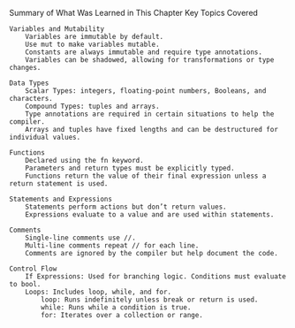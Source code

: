 Summary of What Was Learned in This Chapter
Key Topics Covered

    Variables and Mutability
        Variables are immutable by default.
        Use mut to make variables mutable.
        Constants are always immutable and require type annotations.
        Variables can be shadowed, allowing for transformations or type changes.

    Data Types
        Scalar Types: integers, floating-point numbers, Booleans, and characters.
        Compound Types: tuples and arrays.
        Type annotations are required in certain situations to help the compiler.
        Arrays and tuples have fixed lengths and can be destructured for individual values.

    Functions
        Declared using the fn keyword.
        Parameters and return types must be explicitly typed.
        Functions return the value of their final expression unless a return statement is used.

    Statements and Expressions
        Statements perform actions but don’t return values.
        Expressions evaluate to a value and are used within statements.

    Comments
        Single-line comments use //.
        Multi-line comments repeat // for each line.
        Comments are ignored by the compiler but help document the code.

    Control Flow
        If Expressions: Used for branching logic. Conditions must evaluate to bool.
        Loops: Includes loop, while, and for.
            loop: Runs indefinitely unless break or return is used.
            while: Runs while a condition is true.
            for: Iterates over a collection or range.
